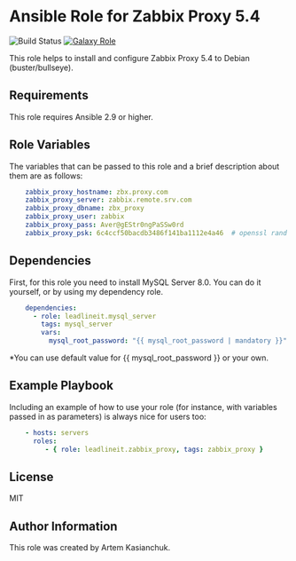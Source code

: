# Ansible Role for Zabbix Proxy 5.4

![Build Status](https://github.com/leadlineit/ansible-role-zabbix_proxy/actions/workflows/ansible-galaxy-ci.yml/badge.svg)
[![Galaxy Role](https://img.shields.io/badge/Ansible--Galaxy-leadlineit.zabbix_proxy-blue.svg?logo=ansible&logoColor=white)](https://galaxy.ansible.com/leadlineit/zabbix_proxy/)

This role helps to install and configure Zabbix Proxy 5.4 to Debian (buster/bullseye).

Requirements
------------

This role requires Ansible 2.9 or higher.

Role Variables
--------------

The variables that can be passed to this role and a brief description about them are as follows:

```yaml
    zabbix_proxy_hostname: zbx.proxy.com
    zabbix_proxy_server: zabbix.remote.srv.com
    zabbix_proxy_dbname: zbx_proxy
    zabbix_proxy_user: zabbix
    zabbix_proxy_pass: Aver@gEStr0ngPaSSw0rd
    zabbix_proxy_psk: 6c4ccf50bacdb3486f141ba1112e4a46  # openssl rand -hex 16/(32)
```

Dependencies
------------

First, for this role you need to install MySQL Server 8.0.
You can do it yourself, or by using my dependency role.

```yaml
    dependencies:
      - role: leadlineit.mysql_server
        tags: mysql_server
        vars:
          mysql_root_password: "{{ mysql_root_password | mandatory }}"
```

  *You can use default value for {{ mysql_root_password }} or your own.

Example Playbook
----------------

Including an example of how to use your role (for instance, with variables passed in as parameters) is always nice for users too:

```yaml
    - hosts: servers
      roles:
         - { role: leadlineit.zabbix_proxy, tags: zabbix_proxy }
```

License
-------

MIT

Author Information
------------------

This role was created by Artem Kasianchuk.
